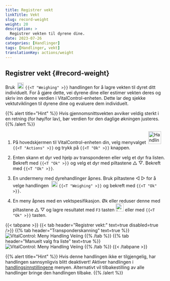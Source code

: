 ```yaml
---
title: Registrer vekt
linkTitle: Vekt
slug: record-weight
weight: 20
description: >
  Registrer vekten til dyrene dine.
date: 2023-07-26
categories: [Handlinger]
tags: [Handlinger, vekt]
translationKey: actions/weight
---
```


## Registrer vekt {#record-weight}
Bruk &nbsp;<img src="/icons/actions/weight.svg" width="20" align="bottom" alt="Veiing" /> `{{<T "Weighing" >}}` handlingen for å lagre vekten til dyret ditt individuelt. For å gjøre dette, vei dyrene dine eller estimer vekten deres og skriv inn denne verdien i VitalControl-enheten. Dette lar deg sjekke vektutviklingen til dyrene dine og evaluere dem individuelt.

{{% alert title="Hint" %}}
Hvis gjennomsnittsvekten avviker veldig sterkt i en retning (for høy/for lav), bør verdien for den daglige økningen justeres.
{{% /alert %}}

1. På hovedskjermen til VitalControl-enheten din, velg menyvalget &nbsp;<img src="/icons/actions.svg" width="40" align="bottom" alt="Handlinger" /> `{{<T "Actions" >}}` og trykk på `{{<T "Ok" >}}` knappen.

2. Enten skann et dyr ved hjelp av transponderen eller velg et dyr fra listen. Bekreft med `{{<T "Ok" >}}` og velg et dyr med piltastene △ ▽. Bekreft med `{{<T "Ok" >}}`.

3. En undermeny med dyrehandlinger åpnes. Bruk piltastene ◁ ▷ for å velge handlingen &nbsp;<img src="/icons/actions/weight.svg" width="20" align="bottom" alt="Veiing" /> `{{<T "Weighing" >}}` og bekreft med `{{<T "Ok" >}}`.

4. En meny åpnes med en vektspesifikasjon. Øk eller reduser denne med piltastene △ ▽ og lagre resultatet med `F3` tasten <img src="/icons/footer/save.svg" width="25" align="bottom" alt="Lagre" /> eller med `{{<T "Ok" >}}` tasten.

{{< tabpane >}}
{{< tab header="Registrer vekt:" text=true disabled=true />}}
{{% tab header="Transponderskanning" text=true %}}
  ![VitalControl: Meny Handling Veiing](../images/weighing-scan.png "Veiing")
{{% /tab %}}
{{% tab header="Manuelt valg fra liste" text=true %}}
  ![VitalControl: Meny Handling Veiing](../images/weighing.png "Veiing")
{{% /tab %}}
{{< /tabpane >}}


{{% alert title="Hint" %}}
Hvis denne handlingen ikke er tilgjengelig, har handlingen sannsynligvis blitt deaktivert! Aktiver handlingen i [handlingsinnstillingene](../setting/) menyen. Alternativt vil tilbakestilling av alle handlinger bringe den handlingen tilbake.
{{% /alert %}}
